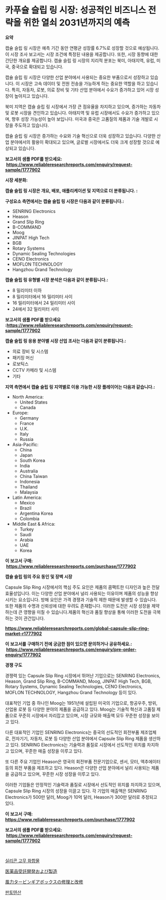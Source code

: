 <p><h1>카푸슐 슬립 링 시장: 성공적인 비즈니스 전략을 위한 열쇠 2031년까지의 예측</h1></p><p><strong>요약</strong></p>
<p><p>캡슐 슬립 링 시장은 예측 기간 동안 연평균 성장률 6.7%로 성장할 것으로 예상됩니다. 이 시장 조사 보고서는 시장 조건에 특정된 내용을 제공합니다. 또한, 시장 동향에 대한 간단한 개요를 제공합니다. 캡슐 슬립 링 시장의 지리적 분포는 북미, 아태지역, 유럽, 미국, 중국으로 확대되고 있습니다.</p><p>캡슐 슬립 링 시장은 다양한 산업 분야에서 사용되는 중요한 부품으로서 성장하고 있습니다. 이 시장은 고속 데이터 및 전원 전송을 가능하게 하는 중요한 역할을 하고 있습니다. 특히, 자동차, 로봇, 의료 장비 및 기타 산업 분야에서 수요가 증가하고 있어 시장 성장이 높아지고 있습니다.</p><p>북미 지역은 캡슐 슬립 링 시장에서 가장 큰 점유율을 차지하고 있으며, 증가하는 자동차 및 로봇 시장을 견인하고 있습니다. 아태지역 및 유럽 시장에서도 수요가 증가하고 있으며, 향후 성장 가능성이 높아 보입니다. 미국과 중국은 고품질의 제품과 기술 개발로 시장을 주도하고 있습니다.</p><p>캡슐 슬립 링 시장은 증가하는 수요와 기술 혁신으로 더욱 성장하고 있습니다. 다양한 산업 분야에서의 활용이 확대되고 있으며, 글로벌 시장에서도 더욱 크게 성장할 것으로 예상되고 있습니다.</p></p>
<p><strong>보고서의 샘플 PDF를 받으세요: &nbsp;<a href="https://www.reliableresearchreports.com/enquiry/request-sample/1777902">https://www.reliableresearchreports.com/enquiry/request-sample/1777902</a></strong></p>
<p><strong>시장 세분화:</strong></p>
<p><strong> 캡슐 슬립 링 시장은 개요, 배포, 애플리케이션 및 지역으로 더 분류됩니다. :</strong></p>
<p><strong>구성요소 측면에서는 캡슐 슬립 링 시장은 다음과 같이 분류됩니다.:</strong></p>
<p><ul><li>SENRING Electronics</li><li>Heason</li><li>Grand Slip Ring</li><li>B-COMMAND</li><li>Moog</li><li>JINPAT High Tech</li><li>BGB</li><li>Rotary Systems</li><li>Dynamic Sealing Technologies</li><li>CENO Electronics</li><li>MOFLON TECHNOLOGY</li><li>Hangzhou Grand Technology</li></ul></p>
<p><strong> 캡슐 슬립 링 유형별 시장 분석은 다음과 같이 분류됩니다.:</strong></p>
<p><ul><li>8 밀리미터 이하</li><li>8 밀리미터에서 16 밀리미터 사이</li><li>16 밀리미터에서 24 밀리미터 사이</li><li>24에서 32 밀리미터 사이</li></ul></p>
<p><strong>보고서의 샘플 PDF를 받으세요 :<a href="https://www.reliableresearchreports.com/enquiry/request-sample/1777902">https://www.reliableresearchreports.com/enquiry/request-sample/1777902</a></strong></p>
<p><strong> 캡슐 슬립 링 응용 분야별 시장 산업 조사는 다음과 같이 분류됩니다.:</strong></p>
<p><ul><li>의료 장비 및 시스템</li><li>패키징 머신</li><li>로보틱스</li><li>CCTV 카메라 및 시스템</li><li>기타</li></ul></p>
<p><strong>지역 측면에서 캡슐 슬립 링 지역별로 이용 가능한 시장 플레이어는 다음과 같습니다.:</strong></p>
<p><ul>
    <li>
        North America:
        <ul>
            <li>United States</li>
            <li>Canada</li>
        </ul>
    </li>
    <li>
        Europe:
        <ul>
            <li>Germany</li>
            <li>France</li>
            <li>U.K.</li>
            <li>Italy</li>
            <li>Russia</li>
        </ul>
    </li>
    <li>
        Asia-Pacific:
        <ul>
            <li>China</li>
            <li>Japan</li>
            <li>South Korea</li>
            <li>India</li>
            <li>Australia</li>
            <li>China Taiwan</li>
            <li>Indonesia</li>
            <li>Thailand</li>
            <li>Malaysia</li>
        </ul>
    </li>
    <li>
        Latin America:
        <ul>
            <li>Mexico</li>
            <li>Brazil</li>
            <li>Argentina Korea</li>
            <li>Colombia</li>
        </ul>
    </li>
    <li>
        Middle East & Africa:
        <ul>
            <li>Turkey</li>
            <li>Saudi</li>
            <li>Arabia</li>
            <li>UAE</li>
            <li>Korea</li>
        </ul>
    </li>
    </ul></p>
<p><strong>이 보고서 구매: &nbsp;<a href="https://www.reliableresearchreports.com/purchase/1777902">https://www.reliableresearchreports.com/purchase/1777902</a></strong></p>
<p><strong>캡슐 슬립 링의 주요 동인 및 장벽 시장</strong></p>
<p><p>Capsule Slip Ring 시장에서의 핵심 주도 요인은 제품의 콤팩트한 디자인과 높은 전달 효율성입니다. 이는 다양한 산업 분야에서 널리 사용되는 이유이며 제품의 성능을 향상시키는 요소입니다. 방해 요인은 가격 경쟁과 기술적 제한 때문에 발생할 수 있습니다. 또한 제품의 수명과 신뢰성에 대한 우려도 존재합니다. 이러한 도전은 시장 성장을 제약하는데 큰 영향을 미칠 수 있습니다.제품의 혁신과 품질 향상을 통해 이러한 도전을 극복하는 것이 관건입니다.</p></p>
<p><strong><a href="https://www.reliableresearchreports.com/global-capsule-slip-ring-market-r1777902">https://www.reliableresearchreports.com/global-capsule-slip-ring-market-r1777902</a></strong></p>
<p><strong>이 보고서를 구매하기 전에 궁금한 점이 있으면 문의하거나 공유하세요.: &nbsp;<a href="https://www.reliableresearchreports.com/enquiry/pre-order-enquiry/1777902">https://www.reliableresearchreports.com/enquiry/pre-order-enquiry/1777902</a></strong></p>
<p><strong>경쟁 구도</strong></p>
<p><p>경쟁력 있는 Capsule Slip Ring 시장에서 뛰어난 기업으로는 SENRING Electronics, Heason, Grand Slip Ring, B-COMMAND, Moog, JINPAT High Tech, BGB, Rotary Systems, Dynamic Sealing Technologies, CENO Electronics, MOFLON TECHNOLOGY, Hangzhou Grand Technology 등이 있다. </p><p>대표적인 기업 중 하나인 Moog는 1951년에 설립된 미국의 기업으로, 항공우주, 방위, 산업용 로봇 등 다양한 분야의 제품을 공급하고 있다. Moog는 기술적 혁신과 고품질 제품으로 꾸준히 시장에서 자리잡고 있으며, 시장 규모와 매출액 모두 꾸준한 성장을 보이고 있다.</p><p>다른 대표적인 기업인 SENRING Electronics는 중국의 선도적인 회전부품 제조업체로, 전자기기, 자동차, 로봇 등 다양한 산업 분야에서 Capsule Slip Ring 제품을 생산하고 있다. SENRING Electronics는 기술력과 품질로 시장에서 선도적인 위치를 차지하고 있으며, 꾸준한 매출 성장을 이루고 있다.</p><p>또 다른 주요 기업인 Heason은 영국의 회전부품 전문기업으로, 센서, 모터, 액추에이터 등의 회전 부품을 제조하고 있다. Heason은 다양한 산업 분야에서 널리 사용되는 제품을 공급하고 있으며, 꾸준한 시장 성장을 이루고 있다. </p><p>이러한 기업들은 안정적인 기술력과 품질로 시장에서 선도적인 위치를 차지하고 있으며, Capsule Slip Ring 시장의 성장을 이끌고 있다. 각 기업의 매출액은 SENRING Electronics가 500만 달러, Moog가 10억 달러, Heason가 300만 달러로 추정되고 있다.</p></p>
<p><strong>이 보고서 구매: &nbsp; <a href="https://www.reliableresearchreports.com/purchase/1777902">https://www.reliableresearchreports.com/purchase/1777902</a></strong></p>
<p><strong>보고서의 샘플 PDF를 받으세요: &nbsp;<a href="https://www.reliableresearchreports.com/enquiry/request-sample/1777902">https://www.reliableresearchreports.com/enquiry/request-sample/1777902</a></strong><strong></strong></p>
<p>&nbsp;</p>
<p><p><a href="https://medium.com/@sillysally687568/%EC%8B%A4%EB%A6%AC%EC%BD%98-%EA%B3%A0%EB%AC%B4-%ED%99%94%ED%95%A9%EB%AC%BC-%EC%8B%9C%EC%9E%A5-%EB%8F%99%ED%96%A5-%EB%B0%8F-%EC%8B%9C%EC%9E%A5-%EB%B6%84%EC%84%9D%EC%9D%B4-2024-2031%EB%85%84-%EA%B8%B0%EA%B0%84%EC%97%90-%EC%98%88%EC%B8%A1%EB%90%98%EC%97%88%EC%8A%B5%EB%8B%88%EB%8B%A4-b47b6d933958">실리콘 고무 화합물</a></p><p><a href="https://medium.com/@freedayundt2023/%E8%A3%BD%E8%96%AC%E5%A5%91%E7%B4%84%E9%96%8B%E7%99%BA%E3%81%8A%E3%82%88%E3%81%B3%E8%A3%BD%E9%80%A0%E5%B8%82%E5%A0%B4%E5%88%86%E6%9E%90-%E3%81%9D%E3%81%AEcagr-%E5%B8%82%E5%A0%B4%E3%82%BB%E3%82%B0%E3%83%A1%E3%83%B3%E3%83%86%E3%83%BC%E3%82%B7%E3%83%A7%E3%83%B3%E3%81%8A%E3%82%88%E3%81%B3%E3%82%B0%E3%83%AD%E3%83%BC%E3%83%90%E3%83%AB%E7%94%A3%E6%A5%AD%E6%A6%82%E8%A6%81-0067c402f680">医薬品受託開発および製造</a></p><p><a href="https://medium.com/@stephengrant2015/%E9%A2%A8%E5%8A%9B%E3%82%BF%E3%83%BC%E3%83%93%E3%83%B3%E3%81%AE%E3%82%AE%E3%82%A2%E3%83%9C%E3%83%83%E3%82%AF%E3%82%B9%E4%BF%AE%E7%90%86%E3%81%8A%E3%82%88%E3%81%B3%E6%94%B9%E4%BF%AE%E5%B8%82%E5%A0%B4-%E5%B8%82%E5%A0%B4%E3%82%B7%E3%82%A7%E3%82%A2-%E5%B8%82%E5%A0%B4%E5%8B%95%E5%90%91-%E3%81%8A%E3%82%88%E3%81%B3%E5%B0%86%E6%9D%A5%E3%81%AE%E6%88%90%E9%95%B7%E3%81%AE%E6%8E%A2%E7%B4%A2-8bedcf7b6c8c">風力タービンギアボックスの修理と改修</a></p><p><a href="https://medium.com/@bobbyreitenberg879562023/%ED%8C%90%ED%86%A0%ED%85%90%EC%82%B0-%EC%8B%9C%EC%9E%A5-%EC%9C%A0%ED%98%95-%EC%9D%91%EC%9A%A9-%EB%B0%8F-%EC%A7%80%EB%A6%AC%EC%97%90-%EB%8C%80%ED%95%9C-%ED%8F%AC%EA%B4%84%EC%A0%81%EC%9D%B8-%ED%8F%89%EA%B0%80-6ead7c76ad2f">판토텐산</a></p></p>
